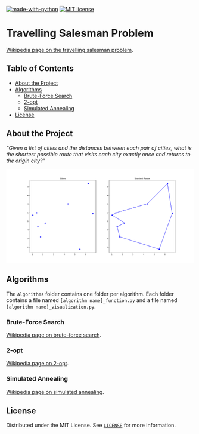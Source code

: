 [![made-with-python](https://img.shields.io/badge/Made%20with-Python-1f425f.svg)](https://www.python.org/)
[![MIT license](https://img.shields.io/badge/License-MIT-blue.svg)](https://github.com/armandwayoff/Travelling-Salesman-Problem/blob/master/LICENSE)

# Travelling Salesman Problem

[Wikipedia page on the travelling salesman problem](https://en.wikipedia.org/wiki/Travelling_salesman_problem).

## Table of Contents

* [About the Project](#about-the-project)
* [Algorithms](#algorithms)
  * [Brute-Force Search](https://github.com/armandwayoff/Travelling-Salesman-Problem/tree/master/Brute-Force%20Search)
  * [2-opt](https://github.com/armandwayoff/Travelling-Salesman-Problem/tree/master/2-opt)
  * [Simulated Annealing](https://github.com/armandwayoff/Travelling-Salesman-Problem/tree/master/Simulated%20Annealing)
* [License](#license)


## About the Project

*"Given a list of cities and the distances between each pair of cities, what is the shortest possible route that visits each city exactly once and returns to the origin city?"*

![what's tsp](illustration_images/what's_tsp.png)

## Algorithms

The ```Algorithms``` folder contains one folder per algorithm. Each folder contains a file named ```[algorithm name]_function.py``` and a file named ```[algorithm name]_visualization.py```.

### Brute-Force Search
[Wikipedia page on brute-force search](https://en.wikipedia.org/wiki/Brute-force_search).
### 2-opt
[Wikipedia page on 2-opt](https://en.wikipedia.org/wiki/2-opt).
### Simulated Annealing
[Wikipedia page on simulated annealing](https://en.wikipedia.org/wiki/Simulated_annealing).
## License

Distributed under the MIT License. See [```LICENSE```](https://github.com/armandwayoff/Travelling-Salesman-Problem/blob/master/LICENSE) for more information.
